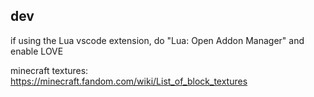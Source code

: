 

## dev

if using the Lua vscode extension, do "Lua: Open Addon Manager" and enable LOVE

minecraft textures: https://minecraft.fandom.com/wiki/List_of_block_textures